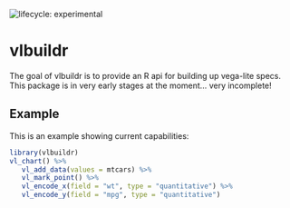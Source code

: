 <!-- README.md is generated from README.Rmd. Please edit that file -->
![lifecycle:
experimental](https://img.shields.io/badge/lifecycle-experimental-orange.svg)

vlbuildr
========

The goal of vlbuildr is to provide an R api for building up vega-lite
specs. This package is in very early stages at the moment… very
incomplete!

Example
-------

This is an example showing current capabilities:

``` r
library(vlbuildr)
vl_chart() %>%
   vl_add_data(values = mtcars) %>%
   vl_mark_point() %>%
   vl_encode_x(field = "wt", type = "quantitative") %>%
   vl_encode_y(field = "mpg", type = "quantitative")
```
